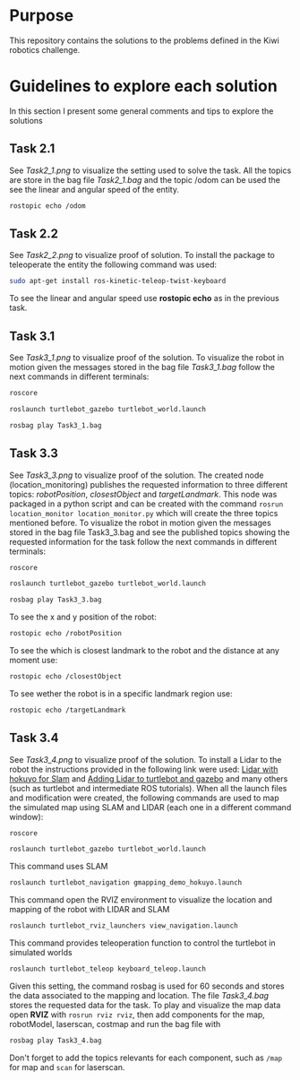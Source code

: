 # Purpose
This repository contains the solutions to the problems defined in the Kiwi robotics challenge. 

# Guidelines to explore each solution
In this section I present some general comments and tips to explore the solutions

## Task 2.1
See *Task2_1.png* to visualize the setting used to solve the task. All the topics are store in the bag file *Task2_1.bag* and the topic /odom can be used the see the linear and angular speed of the entity. 

```bash
rostopic echo /odom
```

## Task 2.2
See *Task2_2.png* to visualize proof of solution. 
To install the package to teleoperate the entity the following command was used:

```bash
sudo apt-get install ros-kinetic-teleop-twist-keyboard
```

To see the linear and angular speed use **rostopic echo** as in the previous task.

## Task 3.1 
See *Task3_1.png* to visualize proof of the solution. 
To visualize the robot in motion given the messages stored in the bag file *Task3_1.bag* follow the next commands in different terminals:

```bash
roscore
```
```bash
roslaunch turtlebot_gazebo turtlebot_world.launch
```
```bash
rosbag play Task3_1.bag
```

## Task 3.3
See *Task3_3.png* to visualize proof of the solution. 
The created node (location_monitoring) publishes the requested information to three different topics: *robotPosition*, *closestObject* and *targetLandmark*. This node was packaged in a python script and can be created with the command `rosrun location_monitor location_monitor.py` which will create the three topics mentioned before. 
To visualize the robot in motion given the messages stored in the bag file Task3_3.bag and see the published topics showing the requested information for the task follow the next commands in different terminals:

```bash
roscore
```
```bash
roslaunch turtlebot_gazebo turtlebot_world.launch
```
```bash
rosbag play Task3_3.bag
```
To see the x and y position of the robot:
```bash
rostopic echo /robotPosition
```
To see the which is closest landmark to the robot and the distance at any moment use:
```bash
rostopic echo /closestObject
```
To see wether the robot is in a specific landmark region use:
```bash
rostopic echo /targetLandmark
```

## Task 3.4
See *Task3_4.png* to visualize proof of the solution. 
To install a Lidar to the robot the instructions provided in the following link were used: [Lidar with hokuyo for Slam](http://wiki.ros.org/turtlebot/Tutorials/indigo/Adding%20a%20lidar%20to%20the%20turtlebot%20using%20hector_models%20%28Hokuyo%20UTM-30LX%29#CA-a4b8247611cab5be4c2262f31aa20c7f471977fc_2) and [Adding Lidar to turtlebot and gazebo](http://amanbreakingthings.blogspot.com.co/2014/11/adding-hokuyo-lidar-to-turtlebot-in-ros.html) and many others (such as turtlebot and intermediate ROS tutorials).
When all the launch files and modification were created, the following commands are used to map the simulated map using SLAM and LIDAR (each one in a different command window):
```bash
roscore
```
```bash
roslaunch turtlebot_gazebo turtlebot_world.launch
```
This command uses SLAM 
```bash
roslaunch turtlebot_navigation gmapping_demo_hokuyo.launch
```
This command open the RVIZ environment to visualize the location and mapping of the robot with LIDAR and SLAM
```bash
roslaunch turtlebot_rviz_launchers view_navigation.launch
```
This command provides teleoperation function to control the turtlebot in simulated worlds
```bash
roslaunch turtlebot_teleop keyboard_teleop.launch
```

Given this setting, the command rosbag is used for 60 seconds and stores the data associated to the mapping and location. The file *Task3_4.bag* stores the requested data for the task. To play and visualize the map data open **RVIZ** with `rosrun rviz rviz`, then add components for the map, robotModel, laserscan, costmap and run the bag file with
```bash
rosbag play Task3_4.bag
``` 
Don't forget to add the topics relevants for each component, such as `/map` for map and  `scan` for laserscan.